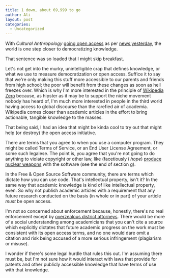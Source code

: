 ```yaml
---
title: 1 down, about 69,999 to go
author: Ali
layout: post
categories:
  - Uncategorized
---
```

With *Cultural Anthropology* [going open access][1] as per [news yesterday][2], the world is one step closer to democratizing knowledge.

That sentence was so loaded that I might skip breakfast.

Let's not get into the murky, unintelligible crap that defines knowledge, or what we use to measure democratization or open access. Suffice it to say that we're only making this stuff more accessible to our parents and friends from high school; the poor will benefit from these changes as soon as hell freezes over. Which is why I'm more interested in the principle of [Wikipedia Zero][3] because, as hipster as it may be to support the niche movement nobody has heard of, I'm much more interested in people in the third world having access to global discourse than the rarefied air of academia. Wikipedia comes closer than academic articles in the effort to bring actionable, tangible knowledge to the masses.

That being said, I had an idea that might be kinda cool to try out that might help (or destroy) the open access initiative.

There are terms that you agree to when you use a computer program. They might be called Terms of Service, or an End User License Agreement, or some such legalese. The point is, you agree that you're not going to do anything to violate copyright or other law, like (facetiously *I hope*) [produce nuclear weapons][4] with the software (see the end of section g).

In the Free & Open Source Software community, there are terms which dictate how you can use code. That's intellectual property, isn't it? In the same way that academic knowledge is kind of like intellectual property, even. So why not publish academic articles with a requirement that any future research conducted on the basis (in whole or in part) of your article *must* be open access.

I'm not so concerned about enforcement because, honestly, there's no real enforcement except by [overzealous district attorneys][5]. There would be more of a social understanding among academicians that you can't cite a source which explicitly dictates that future academic progress on the work must be consistent with its open access terms, and no one would dare omit a citation and risk being accused of a more serious infringement (plagiarism or misuse).

I wonder if there's some legal hurdle that rules this out. I'm assuming there must be, but I'm not sure how it would interact with laws that provide for patents and other publicly accessible knowledge that have terms of use with that knowledge.

 [1]: http://savageminds.org/2013/03/11/cultural-anthropology-goes-full-oa
 [2]: http://production.culanth.org/fieldsights/142-cultural-anthropology-will-go-open-access-in-2014
 [3]: https://wikimediafoundation.org/wiki/Wikipedia_Zero
 [4]: http://www.apple.com/legal/itunes/appstore/dev/stdeula/
 [5]: http://en.wikipedia.org/wiki/Aaron_Swartz#Indictment_and_prosecution
